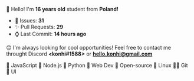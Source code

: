 
👋 Hello! I'm <b>16 years old</b> student from <b>Poland!</b>

- 🔮 Issues: **31**
- ✨ Pull Requests: **29**
- ⌚ Last Commit: **14 hours ago**

😊 I'm always looking for cool opportunities! Feel free to contact me throught Discord <b><konhi#1588></b> or <b>hello.konhi@gmail.com</b>

💛 JavaScript   💚 Node.js   💙 Python   🧡 Web Dev   💖 Open-source   🐧 Linux   🐱‍💻 Git   🎨 UI
